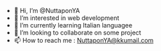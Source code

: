 - 👋 Hi, I’m @NuttaponYA
- 👀 I’m interested in web development
- 🌱 I’m currently learning Italian languagee
- 💞️ I’m looking to collaborate on some project
- 📫 How to reach me : NuttaponYA@kkumail.com

<!---
NuttaponYA/NuttaponYA is a ✨ special ✨ repository because its `README.md` (this file) appears on your GitHub profile.
You can click the Preview link to take a look at your changes.
--->
